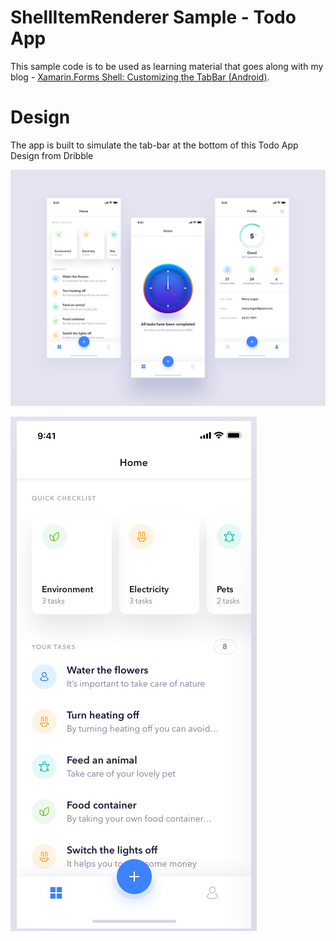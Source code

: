 # ShellItemRenderer Sample - Todo App
This sample code is to be used as learning material that goes along with my blog - [Xamarin.Forms Shell: Customizing the TabBar (Android)](https://www.andrewhoefling.com/Blog/Post/xamarin-forms-shell-customizing-the-tabbar-android).


# Design
The app is built to simulate the tab-bar at the bottom of this Todo App Design from Dribble

![All Screens](design/did_you.png)

![One Screen](design/did_you_1.jpg)